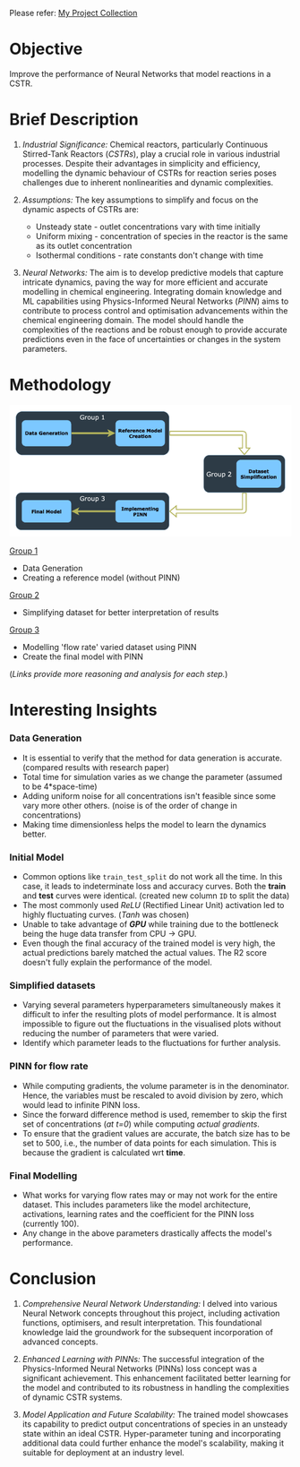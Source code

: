 Please refer: [My Project Collection](https://github.com/AswinBalamurugan/Machine_Learning_Projects/blob/main/README.md)

# Objective
Improve the performance of Neural Networks that model reactions in a CSTR.

# Brief Description
1. *Industrial Significance:*
   Chemical reactors, particularly Continuous Stirred-Tank Reactors (_CSTRs_), play a crucial role in various industrial processes. Despite their advantages in simplicity and efficiency, modelling the dynamic behaviour of CSTRs for reaction series poses challenges due to inherent nonlinearities and dynamic complexities.

2. *Assumptions:*
   The key assumptions to simplify and focus on the dynamic aspects of CSTRs are:
   * Unsteady state - outlet concentrations vary with time initially
   * Uniform mixing - concentration of species in the reactor is the same as its outlet concentration
   * Isothermal conditions - rate constants don't change with time

4. *Neural Networks:*
   The aim is to develop predictive models that capture intricate dynamics, paving the way for more efficient and accurate modelling in chemical engineering. Integrating domain knowledge and ML capabilities using Physics-Informed Neural Networks (_PINN_) aims to contribute to process control and optimisation advancements within the chemical engineering domain. The model should handle the complexities of the reactions and be robust enough to provide accurate predictions even in the face of uncertainties or changes in the system parameters.

# Methodology

![Different Stages of the Project](https://github.com/AswinBalamurugan/PINN-CSTR/blob/main/images/pinn_cstrdrawio.png)

[Group 1](https://github.com/AswinBalamurugan/PINN-CSTR/tree/main/Data%20generation%20and%20Inital%20model)
   * Data Generation
   * Creating a reference model (without PINN) 

[Group 2](https://github.com/AswinBalamurugan/PINN-CSTR/tree/main/Simplify%20modelling)
   * Simplifying dataset for better interpretation of results

[Group 3](https://github.com/AswinBalamurugan/PINN-CSTR/tree/main/PINN%20for%20flow%20rate%20and%20final%20model)
   * Modelling 'flow rate' varied dataset using PINN
   * Create the final model with PINN

(_Links provide more reasoning and analysis for each step._)

# Interesting Insights
### Data Generation
* It is essential to verify that the method for data generation is accurate. (compared results with research paper)
* Total time for simulation varies as we change the parameter (assumed to be 4*space-time)
* Adding uniform noise for all concentrations isn't feasible since some vary more other others. (noise is of the order of change in concentrations)
* Making time dimensionless helps the model to learn the dynamics better.

### Initial Model
* Common options like `train_test_split` do not work all the time. In this case, it leads to indeterminate loss and accuracy curves. Both the **train** and **test** curves were identical. (created new column `ID` to split the data)
* The most commonly used _ReLU_ (Rectified Linear Unit) activation led to highly fluctuating curves. (_Tanh_ was chosen)
* Unable to take advantage of _**GPU**_ while training due to the bottleneck being the huge data transfer from CPU -> GPU.
* Even though the final accuracy of the trained model is very high, the actual predictions barely matched the actual values. The R2 score doesn't fully explain the performance of the model.

### Simplified datasets
* Varying several parameters hyperparameters simultaneously makes it difficult to infer the resulting plots of model performance. It is almost impossible to figure out the fluctuations in the visualised plots without reducing the number of parameters that were varied.
* Identify which parameter leads to the fluctuations for further analysis.

### PINN for flow rate
* While computing gradients, the volume parameter is in the denominator. Hence, the variables must be rescaled to avoid division by zero, which would lead to infinite PINN loss.
* Since the forward difference method is used, remember to skip the first set of concentrations (_at t=0_) while computing _actual gradients_.
* To ensure that the gradient values are accurate, the batch size has to be set to 500, i.e., the number of data points for each simulation. This is because the gradient is calculated wrt **time**.

### Final Modelling
* What works for varying flow rates may or may not work for the entire dataset. This includes parameters like the model architecture, activations, learning rates and the coefficient for the PINN loss (currently 100).
* Any change in the above parameters drastically affects the model's performance.

# Conclusion
1. *Comprehensive Neural Network Understanding:*
   I delved into various Neural Network concepts throughout this project, including activation functions, optimisers, and result interpretation. This foundational knowledge laid the groundwork for the subsequent incorporation of advanced concepts.

2. *Enhanced Learning with PINNs:*
   The successful integration of the Physics-Informed Neural Networks (PINNs) loss concept was a significant achievement. This enhancement facilitated better learning for the model and contributed to its robustness in handling the complexities of dynamic CSTR systems.

3. *Model Application and Future Scalability:*
   The trained model showcases its capability to predict output concentrations of species in an unsteady state within an ideal CSTR. Hyper-parameter tuning and incorporating additional data could further enhance the model's scalability, making it suitable for deployment at an industry level.




